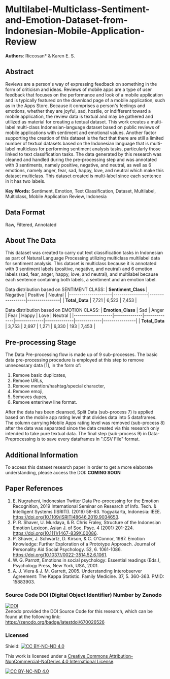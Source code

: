 # Multilabel-Multiclass-Sentiment-and-Emotion-Dataset-from-Indonesian-Mobile-Application-Review
**Authors**: Riccosan* & Karen E. S.

## Abstract
Reviews are a person's way of expressing feedback on something in the form of criticism and ideas. Reviews of mobile apps are a type of user feedback that focuses on the performance and look of a mobile application and is typically featured on the download page of a mobile application, such as in the Apps Store. Because it comprises a person's feelings and emotions, whether they are joyful, sad, hostile, or indifferent toward a mobile application, the review data is textual and may be gathered and utilized as material for creating a textual dataset. This work creates a multi-label multi-class Indonesian-language dataset based on public reviews of mobile applications with sentiment and emotional values. Another factor supporting the creation of this dataset is the fact that there are still a limited number of textual datasets based on the Indonesian language that is multi-label multiclass for performing sentiment analysis tasks, particularly those linked to text classification tasks. The data generated by this research was cleaned and handled during the pre-processing step and was annotated with 3 sentiments, namely positive, negative, and neutral, as well as 6 emotions, namely anger, fear, sad, happy, love, and neutral which make this dataset multiclass. This dataset created is multi-label since each sentence in it has two labels.

**Key Words:** Sentiment, Emotion, Text Classification, Dataset, Multilabel, Multiclass, Mobile Application Review, Indonesia

## Data Format
Raw, Filtered, Annotated

## About The Data
This dataset was created to carry out text classification tasks in Indonesian as part of Natural Language Processing utilizing multiclass multilabel data for sentiment analysis. This dataset is multiclass because it is annotated with 3 sentiment labels (positive, negative, and neutral) and 6 emotion labels (sad, fear, anger, happy, love, and neutral), and multilabel because each sentence containing both labels, a sentiment and an emotion label.

Data distribution based on SENTIMENT CLASS:
| **Sentiment_Class** |     Negative    |     Positive    |     Neutral    |
|---------------------|-----------------|-----------------|----------------|
| **Total_Data**      | 7,721           | 6,523           | 7,453          |

Data distribution based on EMOTION CLASS:
| **Emotion_Class** |     Sad      |     Anger    |     Fear     |     Happy    |     Love    |     Neutral    |
|-------------------|--------------|--------------|--------------|--------------|-------------|----------------|
| **Total_Data**    |     3,753    |     2,697    |     1,271    |     6,330    |     193     |     7,453      |

## Pre-processing Stage
The Data Pre-processing flow is made up of 9 sub-processes. The basic data pre-processing procedure is employed at this step to remove unnecessary data [1], in the form of:
1. Remove basic duplicates,
2. Remove URLs,
3. Remove mention/hashtag/special character,
4. Remove emoji,
5. 5emoves dupes,
6. Remove enter/new line format.

After the data has been cleansed, Split Data (sub-process 7) is applied based on the mobile app rating level that divides data into 5 dataframes. The column carrying Mobile Apps rating level was removed (sub-process 8) after the data was separated since the data created via this research only intended to take pure textual data. The final step (sub-process 9) in Data-Preprocessing is to save every dataframes in ".CSV File" format.

## Additional Information
To access this dataset research paper in order to get a more elaborate understanding, please access the DOI:
**COMING SOON**

## Paper References
1. E. Nugraheni, Indonesian Twitter Data Pre-processing for the Emotion Recognition, 2019 International Seminar on Research of Info. Tech. & Intelligent Systems (ISRITI). (2019) 58-63. Yogyakarta, Indonesia: IEEE. https://doi.org/10.1109/ISRITI48646.2019.9034653.
2. P. R. Shaver, U. Murdaya, & R. Chris Fraley, Structure of the Indonesian Emotion Lexicon, Asian J. of Soc. Psyc. 4 (2001) 201-224. https://doi.org/10.1111/1467-839X.00086.
3. P. Shaver, J. Schwartz, D. Kirson, & C. O'Connor, 1987. Emotion Knowledge: Further Exploration of a Prototype Approach. Journal of Personality Aid Social Psychology. 52, 6. 1061-1086. https://doi.org/10.1037//0022-3514.52.6.1061.
4. W. G. Parrott, Emotions in social psychology: Essential readings (Eds.), Psychology Press, New York, USA, 2001.
5. A. J. Viera & J. M. Garrett, 2005. Understanding Interobserver Agreement: The Kappa Statistic. Family Medicine. 37, 5. 360-363. PMID: 15883903.

### Source Code DOI (Digital Object Identifier) Number by Zenodo
[![DOI](https://zenodo.org/badge/670026526.svg)](https://zenodo.org/badge/latestdoi/670026526)
<br>Zenodo provided the DOI Source Code for this research, which can be found at the following link: <br>
https://zenodo.org/badge/latestdoi/670026526

### Licensed
Shield: [![CC BY-NC-ND 4.0][cc-by-nc-nd-shield]][cc-by-nc-nd]

This work is licensed under a
[Creative Commons Attribution-NonCommercial-NoDerivs 4.0 International License][cc-by-nc-nd].

[![CC BY-NC-ND 4.0][cc-by-nc-nd-image]][cc-by-nc-nd]

[cc-by-nc-nd]: http://creativecommons.org/licenses/by-nc-nd/4.0/
[cc-by-nc-nd-image]: https://licensebuttons.net/l/by-nc-nd/4.0/88x31.png
[cc-by-nc-nd-shield]: https://img.shields.io/badge/License-CC%20BY--NC--ND%204.0-lightgrey.svg
